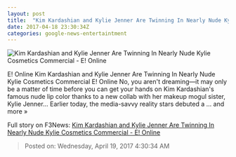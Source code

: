 ```yaml
---
layout: post
title:  "Kim Kardashian and Kylie Jenner Are Twinning In Nearly Nude Kylie Cosmetics Commercial - E! Online"
date: 2017-04-18 23:30:34Z
categories: google-news-entertaintment
---
```


![Kim Kardashian and Kylie Jenner Are Twinning In Nearly Nude Kylie Cosmetics Commercial - E! Online](http://akns-images.eonline.com/eol_images/Entire_Site/2017318/600-kim-kardashian-kylie-jenner-instagram.ms.041817.jpg?downsize=450:*&crop=450:350;left,top)

E! Online Kim Kardashian and Kylie Jenner Are Twinning In Nearly Nude Kylie Cosmetics Commercial E! Online No, you aren't dreaming—it may only be a matter of time before you can get your hands on Kim Kardashian's famous nude lip color thanks to a new collab with her makeup mogul sister, Kylie Jenner... Earlier today, the media-savvy reality stars debuted a ... and more »


Full story on F3News: [Kim Kardashian and Kylie Jenner Are Twinning In Nearly Nude Kylie Cosmetics Commercial - E! Online](http://www.f3nws.com/n/nheSWD)

> Posted on: Wednesday, April 19, 2017 4:30:34 AM
